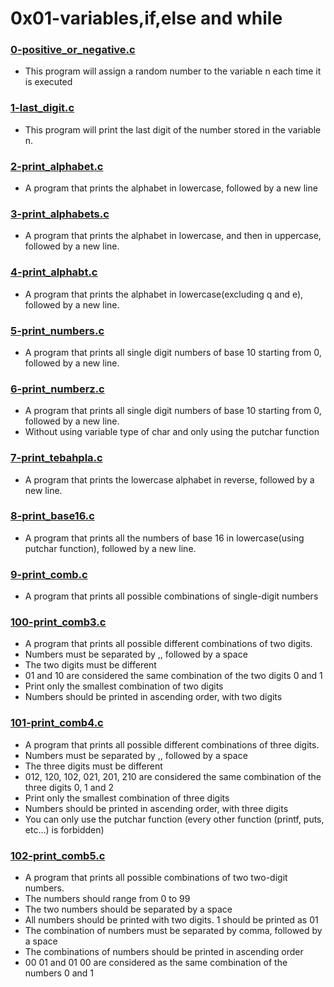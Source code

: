 # 0x01-variables,if,else and while
### [0-positive_or_negative.c](https://github.com/kadelcode/alx-low_level_programming/blob/master/0x01-variables_if_else_while/0-positive_or_negative.c)
  - This program will assign a random number to the variable n each time it is executed
 
### [1-last_digit.c](https://github.com/kadelcode/alx-low_level_programming/blob/master/0x01-variables_if_else_while/1-last_digit.c)
  - This program will print the last digit of the number stored in the variable n.
  
### [2-print_alphabet.c](https://github.com/kadelcode/alx-low_level_programming/blob/master/0x01-variables_if_else_while/2-print_alphabet.c)
  - A program that prints the alphabet in lowercase, followed by a new line

### [3-print_alphabets.c](https://github.com/kadelcode/alx-low_level_programming/blob/master/0x01-variables_if_else_while/3-print_alphabets.c)
  -  A program that prints the alphabet in lowercase, and then in uppercase, followed by a new line.

### [4-print_alphabt.c](https://github.com/kadelcode/alx-low_level_programming/blob/master/0x01-variables_if_else_while/4-print_alphabt.c)
  - A program that prints the alphabet in lowercase(excluding q and e), followed by a new line.

### [5-print_numbers.c](https://github.com/kadelcode/alx-low_level_programming/blob/master/0x01-variables_if_else_while/5-print_numbers.c)
  -  A program that prints all single digit numbers of base 10 starting from 0, followed by a new line.

### [6-print_numberz.c](https://github.com/kadelcode/alx-low_level_programming/blob/master/0x01-variables_if_else_while/6-print_numberz.c)
  - A program that prints all single digit numbers of base 10 starting from 0, followed by a new line.
  - Without using variable type of char and only using the putchar function

### [7-print_tebahpla.c](https://github.com/kadelcode/alx-low_level_programming/blob/master/0x01-variables_if_else_while/7-print_tebahpla.c)
  - A program that prints the lowercase alphabet in reverse, followed by a new line.
  
### [8-print_base16.c](https://github.com/kadelcode/alx-low_level_programming/blob/master/0x01-variables_if_else_while/8-print_base16.c)
  - A program that prints all the numbers of base 16 in lowercase(using putchar function), followed by a new line.

### [9-print_comb.c](https://github.com/kadelcode/alx-low_level_programming/blob/master/0x01-variables_if_else_while/9-print_comb.c)
  - A program that prints all possible combinations of single-digit numbers

### [100-print_comb3.c](https://github.com/kadelcode/alx-low_level_programming/blob/master/0x01-variables_if_else_while/100-print_comb3.c)
  - A program that prints all possible different combinations of two digits.
  - Numbers must be separated by ,, followed by a space
  - The two digits must be different
  - 01 and 10 are considered the same combination of the two digits 0 and 1
  - Print only the smallest combination of two digits
  - Numbers should be printed in ascending order, with two digits

### [101-print_comb4.c](https://github.com/kadelcode/alx-low_level_programming/blob/master/0x01-variables_if_else_while/101-print_comb4.c)
  - A program that prints all possible different combinations of three digits.
  - Numbers must be separated by ,, followed by a space
  - The three digits must be different
  - 012, 120, 102, 021, 201, 210 are considered the same combination of the three digits 0, 1 and 2
  - Print only the smallest combination of three digits
  - Numbers should be printed in ascending order, with three digits
  - You can only use the putchar function (every other function (printf, puts, etc…) is forbidden)

### [102-print_comb5.c](https://github.com/kadelcode/alx-low_level_programming/blob/master/0x01-variables_if_else_while/102-print_comb5.c)
  - A program that prints all possible combinations of two two-digit numbers.
  - The numbers should range from 0 to 99
  - The two numbers should be separated by a space
  - All numbers should be printed with two digits. 1 should be printed as 01
  - The combination of numbers must be separated by comma, followed by a space
  - The combinations of numbers should be printed in ascending order
  - 00 01 and 01 00 are considered as the same combination of the numbers 0 and 1


